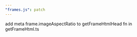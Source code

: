 ```yaml
---
"frames.js": patch
---
```


add meta frame.imageAspectRatio to getFrameHtmlHead fn in getFrameHtml.ts
